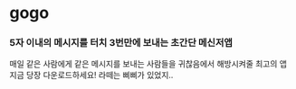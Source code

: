 # gogo

### 5자 이내의 메시지를 터치 3번만에 보내는 초간단 메신저앱
매일 같은 사람에게 같은 메시지를 보내는 사람들을 귀찮음에서 해방시켜줄 최고의 앱  
지금 당장 다운로드하세요!
라떼는 삐삐가 있었지..
